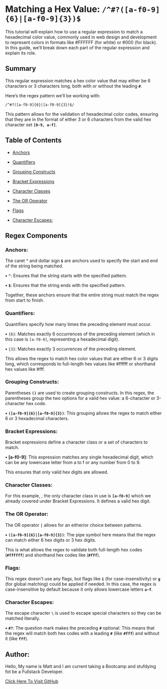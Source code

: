 # **Matching a Hex Value:** `/^#?([a-f0-9]{6}|[a-f0-9]{3})$`

This tutorial will explain how to use a regular expression to match a hexadecimal color value, commonly used in web design and development to represent colors in formats like #FFFFFF (for white) or #000 (for black). In this guide, we’ll break down each part of the regular expression and explain its role.

## **Summary**

This regular expression matches a hex color value that may either be 6 characters or 3 characters long, both with or without the leading **`#`**.

Here’s the regex pattern we’ll be working with:

	/^#?([a-f0-9]{6}|[a-f0-9]{3})$/

This pattern allows for the validation of hexadecimal color codes, ensuring that they are in the format of either 3 or 6 characters from the valid hex character set **`[0-9, a-f]`**.


## **Table of Contents**

- [Anchors](#anchors)

- [Quantifiers](#quantifiers)

- [Grouping Constructs](#grouping-constructs)

- [Bracket Expressions](#bracket-expressions)

- [Character Classes](#character-classes)

- [The OR Operator](#the-or-operator)

- [Flags](#flags)

- [Character Escapes:](#character-escapes)


## **Regex Components**

### **Anchors:**

The caret **`^`** and dollar sign **`$`** are anchors used to specify the start and end of the string being matched.

**•**	**`^`**: Ensures that the string starts with the specified pattern.

**•**	**`$`**: Ensures that the string ends with the specified pattern.

Together, these anchors ensure that the entire string must match the regex from start to finish.

### **Quantifiers:**

Quantifiers specify how many times the preceding element must occur.

**•**  	`{6}`: Matches exactly 6 occurrences of the preceding element (which in this case is `[a-f0-9]`, representing a hexadecimal digit).

**•**	`{3}`: Matches exactly 3 occurrences of the preceding element.

This allows the regex to match hex color values that are either 6 or 3 digits long, which corresponds to full-length hex values like #ffffff or shorthand hex values like #fff.

### **Grouping Constructs:**

Parentheses **`()`** are used to create grouping constructs. In this regex, the parentheses group the two options for a valid hex value: a 6-character or 3-character hex code.

**•**	**`([a-f0-9]{6}|[a-f0-9]{3})`**: This grouping allows the regex to match either 6 or 3 hexadecimal characters.

### **Bracket Expressions:**

Bracket expressions define a character class or a set of characters to match.

**•**	**[a-f0-9]**: This expression matches any single hexadecimal digit, which can be any lowercase letter from a to f or any number from 0 to 9.

This ensures that only valid hex digits are allowed.

### **Character Classes:**

For this example, , the only character class in use is **`[a-f0-9]`** which we already covered under Bracket Expressions. It defines a valid hex digit.

### **The OR Operator:**

The OR operator **`|`** allows for an either/or choice between patterns.

**•**	**`([a-f0-9]{6}|[a-f0-9]{3})`**: The pipe symbol here means that the regex can match either 6 hex digits or 3 hex digits.

This is what allows the regex to validate both full-length hex codes (**`#ffffff`**) and shorthand hex codes like (**`#fff`**).

### **Flags:**

This regex doesn't use any flags, but flags like **`i`** (for case-insensitivity) or **`g`** (for global matching) could be applied if needed. In this case, the regex is case-insensitive by default because it only allows lowercase letters **`a-f`**.

### **Character Escapes:**

The escape character **`\`** is used to escape special characters so they can be matched literally.


**•**	**`#?`**: The question mark makes the preceding **`#`** optional. This means that the regex will match both hex codes with a leading **`#`** (like **`#fff`**) and without it (like **`fff`**).

## **Author:**

Hello, My name is Matt and I am current taking a Bootcamp and stufdying fot be a Fullstack Developer. 

 [Click Here To Visit GitHub](https://github.com/Voobane)